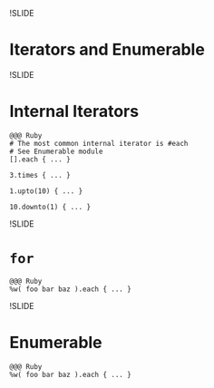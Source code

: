 !SLIDE
# Iterators and Enumerable


!SLIDE
# Internal Iterators

    @@@ Ruby
    # The most common internal iterator is #each
    # See Enumerable module
    [].each { ... }
    
    3.times { ... }
    
    1.upto(10) { ... }
    
    10.downto(1) { ... }


!SLIDE
# `for`

    @@@ Ruby
    %w( foo bar baz ).each { ... }


!SLIDE
# Enumerable

    @@@ Ruby
    %w( foo bar baz ).each { ... }
